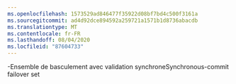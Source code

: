 ```yaml
---
ms.openlocfilehash: 1573529ad846477f35922d08bf7bd4c500f3161a
ms.sourcegitcommit: ad4d92dce894592a259721a1571b1d8736abacdb
ms.translationtype: MT
ms.contentlocale: fr-FR
ms.lasthandoff: 08/04/2020
ms.locfileid: "87604733"
---
```

<span data-ttu-id="dc44c-101">\-Ensemble de basculement avec validation synchrone</span><span class="sxs-lookup"><span data-stu-id="dc44c-101">Synchronous\-commit failover set</span></span>
